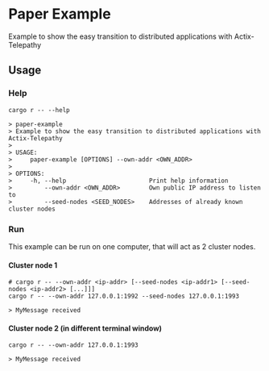 # Paper Example

Example to show the easy transition to distributed applications with Actix-Telepathy

## Usage

### Help
```shell
cargo r -- --help

> paper-example 
> Example to show the easy transition to distributed applications with Actix-Telepathy
> 
> USAGE:
>     paper-example [OPTIONS] --own-addr <OWN_ADDR>
>
> OPTIONS:
>     -h, --help                       Print help information
>         --own-addr <OWN_ADDR>        Own public IP address to listen to
>         --seed-nodes <SEED_NODES>    Addresses of already known cluster nodes
```


### Run
This example can be run on one computer, that will act as 2 cluster nodes.

#### Cluster node 1
```shell
# cargo r -- --own-addr <ip-addr> [--seed-nodes <ip-addr1> [--seed-nodes <ip-addr2> [...]]]
cargo r -- --own-addr 127.0.0.1:1992 --seed-nodes 127.0.0.1:1993

> MyMessage received
```

#### Cluster node 2 (in different terminal window)
```shell
cargo r -- --own-addr 127.0.0.1:1993

> MyMessage received
```
